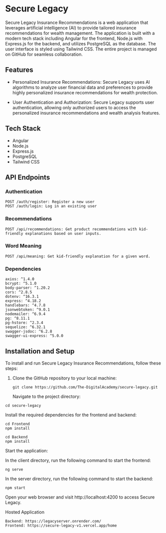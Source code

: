 # Secure Legacy 

Secure Legacy Insurance Recommendations is a web application that leverages artificial intelligence (AI) to provide tailored insurance recommendations for wealth management. The application is built with a modern tech stack including Angular for the frontend, Node.js with Express.js for the backend, and utilizes PostgreSQL as the database. The user interface is styled using Tailwind CSS. The entire project is managed on GitHub for seamless collaboration.

## Features

- Personalized Insurance Recommendations: Secure Legacy uses AI algorithms to analyze user financial data and preferences to provide highly personalized insurance recommendations for wealth protection.

- User Authentication and Authorization: Secure Legacy supports user authentication, allowing only authorized users to access the personalized insurance recommendations and wealth analysis features.

## Tech Stack

- Angular
- Node.js
- Express.js
- PostgreSQL
- Tailwind CSS

## API Endpoints

### Authentication
```
POST /auth/register: Register a new user
POST /auth/login: Log in an existing user
```

### Recommendations
```
POST /api/recommendations: Get product recommendations with kid-friendly explanations based on user inputs.
```

### Word Meaning
```
POST /api/meaning: Get kid-friendly explanation for a given word.
```

### Dependencies
```
axios: ^1.4.0
bcrypt: ^5.1.0
body-parser: ^1.20.2
cors: ^2.8.5
dotenv: ^16.3.1
express: ^4.18.2
handlebars: ^4.7.8
jsonwebtoken: ^9.0.1
nodemailer: ^6.9.4
pg: ^8.11.1
pg-hstore: ^2.3.4
sequelize: ^6.32.1
swagger-jsdoc: ^6.2.8
swagger-ui-express: ^5.0.0
```

## Installation and Setup

To install and run Secure Legacy Insurance Recommendations, follow these steps:

1. Clone the GitHub repository to your local machine:

   ```
   git clone https://github.com/The-DigitalAcademy/secure-legacy.git
   ```

   Navigate to the project directory:

```
cd secure-legacy

```
Install the required dependencies for the frontend and backend:

```
cd Frontend
npm install
```

```
cd Backend
npm install
```

Start the application:

In the client directory, run the following command to start the frontend:

```
ng serve
```
In the server directory, run the following command to start the backend:
```
npm start
```
Open your web browser and visit http://localhost:4200 to access Secure Legacy.

Hosted Application
```
Backend: https://legacyserver.onrender.com/
Frontend: https://secure-legacy-v1.vercel.app/home
```
